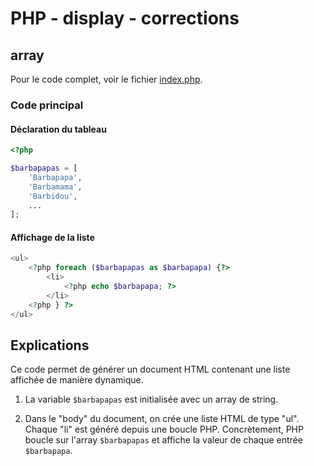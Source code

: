 # PHP - display - corrections

## array

Pour le code complet, voir le fichier [index.php](./index.php).

### Code principal

#### Déclaration du tableau

```php
<?php 

$barbapapas = [
    'Barbapapa',
    'Barbamama',
    'Barbidou',
    ...
];
```

#### Affichage de la liste

```php
<ul>
    <?php foreach ($barbapapas as $barbapapa) {?>
        <li>
            <?php echo $barbapapa; ?>
        </li>
    <?php } ?>
</ul>
```

## Explications

Ce code permet de générer un document HTML contenant une liste affichée de manière dynamique.

 1. La variable `$barbapapas` est initialisée avec un array de string.

 2. Dans le "body" du document, on crée une liste HTML de type "ul". Chaque "li" est généré depuis une boucle PHP. Concrètement, PHP boucle sur l'array `$barbapapas` et affiche la valeur de chaque entrée `$barbapapa`.


